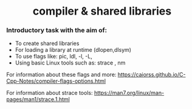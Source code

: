 
<h1 align = "center"> compiler & shared libraries </h1>


<h3> Introductory task with the aim of: </h3>

* To create shared libraries
* For loading a library at runtime (dlopen,dlsym)
* To use flags like: pic, ldl, -l, -L, 
* Using basic Linux tools such as: strace , nm

For information about these flags and more:
https://caiorss.github.io/C-Cpp-Notes/compiler-flags-options.html

For information about strace tools:
https://man7.org/linux/man-pages/man1/strace.1.html


